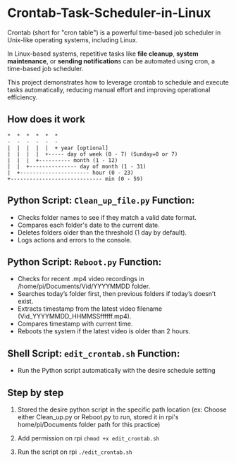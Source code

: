 # Crontab-Task-Scheduler-in-Linux
Crontab (short for "cron table") is a powerful time-based job scheduler in Unix-like operating systems, including Linux. 

In Linux-based systems, repetitive tasks like **file cleanup**, **system maintenance**, or **sending notification**s can be automated using cron, a time-based job scheduler. 

This project demonstrates how to leverage crontab to schedule and execute tasks automatically, reducing manual effort and improving operational efficiency.

## How does it work
```
*  *  *  *  *  *
-  -  -  -  -  -
|  |  |  |  |  + year [optional]
|  |  |  |  +----- day of week (0 - 7) (Sunday=0 or 7)
|  |  |  +---------- month (1 - 12)
|  |  +--------------- day of month (1 - 31)
|  +---------------------- hour (0 - 23)
+----------------------------- min (0 - 59)
```
## Python Script: `Clean_up_file.py` Function:

- Checks folder names to see if they match a valid date format.
- Compares each folder's date to the current date.
- Deletes folders older than the threshold (1 day by default).
- Logs actions and errors to the console.

## Python Script: `Reboot.py` Function:

- Checks for recent .mp4 video recordings in /home/pi/Documents/Vid/YYYYMMDD folder.
- Searches today’s folder first, then previous folders if today’s doesn’t exist.
- Extracts timestamp from the latest video filename (Vid_YYYYMMDD_HHMMSSffffff.mp4).
- Compares timestamp with current time.
- Reboots the system if the latest video is older than 2 hours.

## Shell Script: `edit_crontab.sh` Function:

- Run the Python script automatically with the desire schedule setting

 ## Step by step

 1. Stored the desire python script in the specific path location
(ex: Choose either Clean_up.py or Reboot.py to run, stored it in rpi's home/pi/Documents folder path for this practice)
    
 3. Add permission on rpi
`chmod +x edit_crontab.sh`

4. Run the script on rpi
`./edit_crontab.sh`

